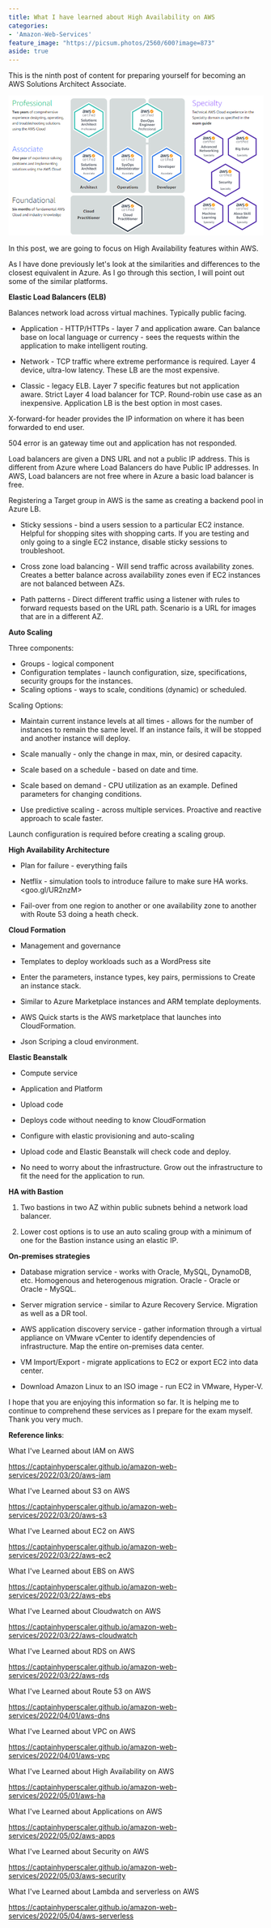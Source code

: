 ```yaml
---
title: What I have learned about High Availability on AWS
categories:
- 'Amazon-Web-Services'
feature_image: "https://picsum.photos/2560/600?image=873"
aside: true
---
```


This is the ninth post of content for preparing yourself for becoming an AWS Solutions Architect Associate.

![](images/../../images/Wordpress-Images/awscerts.png)

In this post, we are going to focus on High Availability features within AWS.

As I have done previously let's look at the similarities and differences to the closest equivalent in Azure.  As I go through this section, I will point out some of the similar platforms.

**Elastic Load Balancers (ELB)**

Balances network load across virtual machines. Typically public facing.

- Application - HTTP/HTTPs - layer 7 and application aware.  Can balance base on local language or currency - sees the requests within the application to make intelligent routing.

- Network - TCP traffic where extreme performance is required.  Layer 4 device, ultra-low latency.  These LB are the most expensive.

- Classic - legacy ELB.  Layer 7 specific features but not application aware.  Strict Layer 4 load balancer for TCP.  Round-robin use case as an inexpensive.  Application LB is the best option in most cases.

X-forward-for header provides the IP information on where it has been forwarded to end user.

504 error is an gateway time out and application has not responded.

Load balancers are given a DNS URL and not a public IP address.  This is different from Azure where Load Balancers do have Public IP addresses.  In AWS, Load balancers are not free where in Azure a basic load balancer is free.

Registering a Target group in AWS is the same as creating a backend pool in Azure LB.

- Sticky sessions - bind a users session to a particular EC2 instance. Helpful for shopping sites with shopping carts. If you are testing and only going to a single EC2 instance, disable sticky sessions to troubleshoot.

- Cross zone load balancing - Will send traffic across availability zones. Creates a better balance across availability zones even if EC2 instances are not balanced between AZs.

- Path patterns - Direct different traffic using a listener with rules to forward requests based on the URL path.  Scenario is a URL for images that are in a different AZ.

**Auto Scaling**

Three components:
- Groups - logical component
- Configuration templates - launch configuration, size, specifications, security groups for the instances.
- Scaling options - ways to scale, conditions (dynamic) or scheduled.


Scaling Options:
- Maintain current instance levels at all times - allows for the number of instances to remain the same level. If an instance fails, it will be stopped and another instance will deploy.

- Scale manually - only the change in max, min, or desired capacity.

- Scale based on a schedule - based on date and time.

- Scale based on demand - CPU utilization as an example.  Defined parameters for changing conditions.

- Use predictive scaling - across multiple services.  Proactive and reactive approach to scale faster.

Launch configuration is required before creating a scaling group.

**High Availability Architecture**

- Plan for failure - everything fails

- Netflix - simulation tools to introduce failure to make sure HA works.  <goo.gl/UR2nzM>

- Fail-over from one region to another or one availability zone to another with Route 53 doing a heath check.

**Cloud Formation**

- Management and governance

- Templates to deploy workloads such as a WordPress site

- Enter the parameters, instance types, key pairs, permissions to Create an instance stack.

- Similar to Azure Marketplace instances and ARM template deployments.

- AWS Quick starts is the AWS marketplace that launches into CloudFormation.

- Json Scriping a cloud environment.

**Elastic Beanstalk**

- Compute service

- Application and Platform

- Upload code

- Deploys code without needing to know CloudFormation

- Configure with elastic provisioning and auto-scaling

- Upload code and Elastic Beanstalk will check code and deploy.

- No need to worry about the infrastructure. Grow out the infrastructure to fit the need for the application to run.

**HA with Bastion**

1. Two bastions in two AZ within public subnets behind a network load balancer.

1. Lower cost options is to use an auto scaling group with a minimum of one for the Bastion instance using an elastic IP.

**On-premises strategies**

- Database migration service - works with Oracle, MySQL, DynamoDB, etc. Homogenous and heterogenous migration. Oracle - Oracle or Oracle - MySQL.

- Server migration service - similar to Azure Recovery Service.  Migration as well as a DR tool.

- AWS application discovery service - gather information through a virtual appliance on VMware vCenter to identify dependencies of infrastructure.  Map the entire on-premises data center.

- VM Import/Export - migrate applications to EC2 or export EC2 into data center.

- Download Amazon Linux to an ISO image - run EC2 in VMware, Hyper-V.




I hope that you are enjoying this information so far.  It is helping me to continue to comprehend these services as I prepare for the exam myself.  Thank you very much.

**Reference links**:

What I've Learned about IAM on AWS

<https://captainhyperscaler.github.io/amazon-web-services/2022/03/20/aws-iam> 

What I've Learned about S3 on AWS

<https://captainhyperscaler.github.io/amazon-web-services/2022/03/20/aws-s3> 

What I've Learned about EC2 on AWS

<https://captainhyperscaler.github.io/amazon-web-services/2022/03/22/aws-ec2> 

What I've Learned about EBS on AWS

<https://captainhyperscaler.github.io/amazon-web-services/2022/03/22/aws-ebs> 

What I've Learned about Cloudwatch on AWS

<https://captainhyperscaler.github.io/amazon-web-services/2022/03/22/aws-cloudwatch>

What I've Learned about RDS on AWS

<https://captainhyperscaler.github.io/amazon-web-services/2022/03/22/aws-rds>

What I've Learned about Route 53 on AWS

<https://captainhyperscaler.github.io/amazon-web-services/2022/04/01/aws-dns>

What I've Learned about VPC on AWS

<https://captainhyperscaler.github.io/amazon-web-services/2022/04/01/aws-vpc>

What I've Learned about High Availability on AWS

<https://captainhyperscaler.github.io/amazon-web-services/2022/05/01/aws-ha>

What I've Learned about Applications on AWS

<https://captainhyperscaler.github.io/amazon-web-services/2022/05/02/aws-apps>

What I've Learned about Security on AWS

<https://captainhyperscaler.github.io/amazon-web-services/2022/05/03/aws-security>

What I've Learned about Lambda and serverless on AWS

<https://captainhyperscaler.github.io/amazon-web-services/2022/05/04/aws-serverless>


